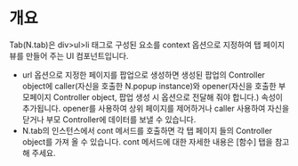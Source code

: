 개요
===

Tab(N.tab)은  div>ul>li 태그로 구성된 요소를 context 옵션으로 지정하여 탭 페이지 뷰를 만들어 주는 UI 컴포넌트입니다.

 * url 옵션으로 지정한 페이지를 팝업으로 생성하면 생성된 팝업의 Controller object에 caller(자신을 호출한 N.popup instance)와 opener(자신을 호출한 부모페이지 Controller object, 팝업 생성 시 옵션으로 전달해 줘야 합니다.) 속성이 추가됩니다. opener를 사용하여 상위 페이지를 제어하거나 caller 사용하여 자신을 닫거나 부모 Controller에 데이터를 보낼 수 있습니다.
 * N.tab의 인스턴스에서 cont 메서드를 호출하면 각 탭 페이지 들의 Controller object를 가져 올 수 있습니다. cont 메서드에 대한 자세한 내용은 [함수] 탭을 참고해 주세요.